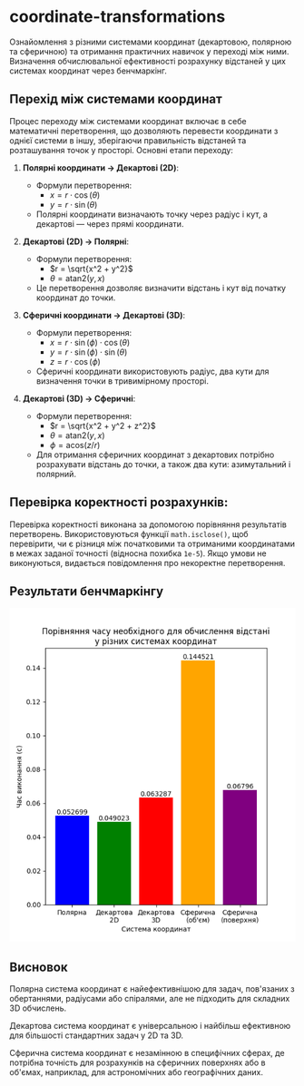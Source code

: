 # coordinate-transformations

Ознайомлення з різними системами координат (декартовою, полярною та сферичною) та отримання
практичних навичок у переході між ними. Визначення обчислювальної ефективності розрахунку відстаней
у цих системах координат через бенчмаркінг.

## Перехід між системами координат

Процес переходу між системами координат включає в себе математичні перетворення, що дозволяють
перевести координати з однієї системи в іншу, зберігаючи правильність відстаней та розташування
точок у просторі. Основні етапи переходу:

1. **Полярні координати → Декартові (2D)**:

   - Формули перетворення:
     - $x = r \cdot \cos(\theta)$
     - $y = r \cdot \sin(\theta)$
   - Полярні координати визначають точку через радіус і кут, а декартові — через прямі координати.

2. **Декартові (2D) → Полярні**:

   - Формули перетворення:
     - $r = \sqrt{x^2 + y^2}$
     - $\theta = \text{atan2}(y, x)$
   - Це перетворення дозволяє визначити відстань і кут від початку координат до точки.

3. **Сферичні координати → Декартові (3D)**:

   - Формули перетворення:
     - $x = r \cdot \sin(\phi) \cdot \cos(\theta)$
     - $y = r \cdot \sin(\phi) \cdot \sin(\theta)$
     - $z = r \cdot \cos(\phi)$
   - Сферичні координати використовують радіус, два кути для визначення точки в тривимірному
     просторі.

4. **Декартові (3D) → Сферичні**:
   - Формули перетворення:
     - $r = \sqrt{x^2 + y^2 + z^2}$
     - $\theta = \text{atan2}(y, x)$
     - $\phi = \text{acos}(z / r)$
   - Для отримання сферичних координат з декартових потрібно розрахувати відстань до точки, а також
     два кути: азимутальний і полярний.

## Перевірка коректності розрахунків:

Перевірка коректності виконана за допомогою порівняння результатів перетворень. Використовуються
функції `math.isclose()`, щоб перевірити, чи є різниця між початковими та отриманими координатами в
межах заданої точності (відносна похибка `1e-5`). Якщо умови не виконуються, видається повідомлення
про некоректне перетворення.

## Результати бенчмаркінгу

![](screenshots/plot.png)

## Висновок

Полярна система координат є найефективнішою для задач, пов'язаних з обертаннями, радіусами або
спіралями, але не підходить для складних 3D обчислень.

Декартова система координат є універсальною і найбільш ефективною для більшості стандартних задач у
2D та 3D.

Сферична система координат є незамінною в специфічних сферах, де потрібна точність для розрахунків
на сферичних поверхнях або в об'ємах, наприклад, для астрономічних або географічних даних.
